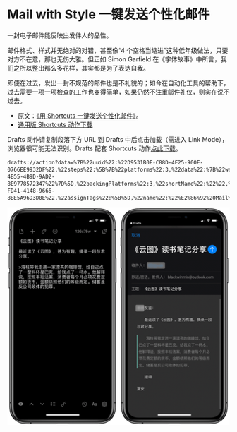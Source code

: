 # Mail with Style 一键发送个性化邮件

一封电子邮件能反映出发件人的品性。

邮件格式、样式并无绝对的对错，甚至像“4 个空格当缩进”这种低年级做法，只要对方不在意，那也无伤大雅。但正如 Simon Garfield 在《字体故事》中所言，我们之所以整出那么多花样，其实都是为了表达自我。

即便在过去，发出一封不规范的邮件也是不礼貌的；如今在自动化工具的帮助下，过去需要一项一项检查的工作也变得简单，如果仍然不注重邮件礼仪，则实在说不过去。

- 原文：[《用 Shortcuts 一键发送个性化邮件》](https://utgd.net/article/20237)。
- [通用版 Shortcuts 动作下载](https://www.icloud.com/shortcuts/fffbd3f38aaf4be785b2131bc9837597)

Drafts 动作请复制段落下方 URL 到 Drafts 中后点击加载（需进入 Link Mode），浏览器很可能无法识别。Drafts 配套 Shortcuts 动作[点此下载](https://www.icloud.com/shortcuts/b6122dbe70ec41759d4891813540ea0e)。

```
drafts://action?data=%7B%22uuid%22:%22D9531B0E-C88D-4F25-900E-0766EE9932DF%22,%22steps%22:%5B%7B%22platforms%22:3,%22data%22:%7B%22waitForResponse%22:%22false%22,%22shortcutName%22:%22Mail%20with%20Style%22,%22template%22:%22%5B%5Bdraft%5D%5D%22,%22shortcutID%22:%22%22%7D,%22type%22:%22runShortcut%22,%22isEnabled%22:true,%22uuid%22:%22BBAF1210-4B55-4B9D-9AD2-8E9778572347%22%7D%5D,%22backingPlatforms%22:3,%22shortName%22:%22%22,%22shouldConfirm%22:false,%22disposition%22:3,%22keyCommand%22:%7B%22optionKey%22:false,%22input%22:%22%22,%22controlKey%22:false,%22commandKey%22:false,%22type%22:%22action%22,%22discoverabilityTitle%22:%22%E2%86%92%20Mail%20with%20css%22,%22shiftKey%22:false%7D,%22logLevel%22:2,%22groupDisposition%22:0,%22notificationType%22:2,%22tintColor%22:%22blue%22,%22actionDescription%22:%22%22,%22keyUseIcon%22:false,%22icon%22:%22action_email_filled%22,%22visibility%22:480,%22backingIsSeparator%22:false,%22groupUUID%22:%2222EFC22A-FD41-4148-9666-8BE5A96D3D0E%22,%22assignTags%22:%5B%5D,%22name%22:%22%E2%86%92%20Mail%20with%20css%22%7D
```

![img](img.png)